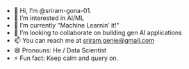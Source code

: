 - 👋 Hi, I’m @sriram-gona-01.
- 👀 I’m interested in AI/ML
- 🌱 I’m currently "Machine Learnin’ it!"
- 💞️ I’m looking to collaborate on building gen AI applications
- 📫 You can reach me at sriram.genie@gmail.com 
- 😄 Pronouns: He / Data Scientist
- ⚡ Fun fact: Keep calm and query on.

<!---
sriram-gona-01/sriram-gona-01 is a ✨ special ✨ repository because its `README.md` (this file) appears on your GitHub profile.
You can click the Preview link to take a look at your changes.
--->
